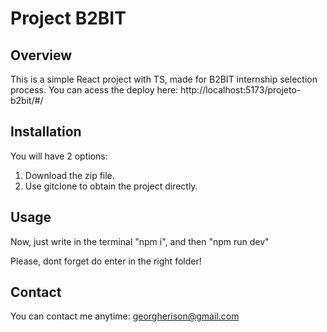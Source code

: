 # Project B2BIT 

## Overview
This is a simple React project with TS, made for B2BIT internship selection process.
You can acess the deploy here: http://localhost:5173/projeto-b2bit/#/

## Installation
You will have 2 options:
1.  Download the zip file.
2.  Use gitclone to obtain the project directly.

## Usage
Now, just write in the terminal "npm i", and then "npm run dev"

Please, dont forget do enter in the right folder!

## Contact
You can contact me anytime: georgherison@gmail.com
